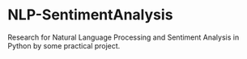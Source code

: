 # NLP-SentimentAnalysis
Research for Natural Language Processing and Sentiment Analysis in Python by some practical project.
